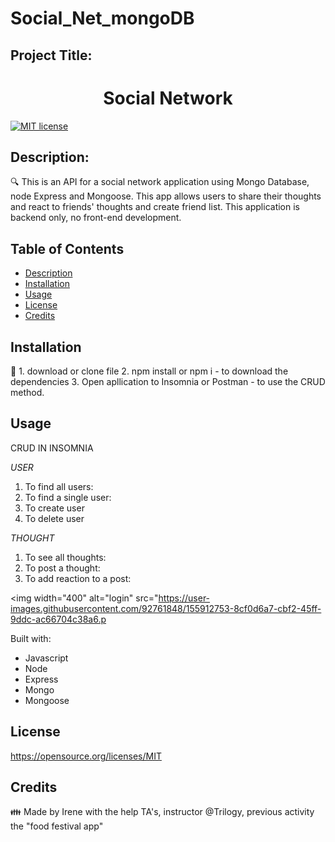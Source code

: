 # Social_Net_mongoDB

## Project Title: 
<h1 align="center">Social Network </h1>


[![MIT license](https://img.shields.io/badge/License-MIT-blue.svg)](https://opensource.org/licenses/MIT)


## Description:

🔍 This is an API for a social network application using Mongo Database, node Express and Mongoose. This app allows users to share their thoughts and react to friends' thoughts and create friend list. 
This application is backend only, no front-end development.


## Table of Contents
- [Description](#description)
- [Installation](#installation)
- [Usage](#usage)
- [License](#license)
- [Credits](#credits)


## Installation
💾 1. download or clone file 
   2. npm install or npm i - to download the dependencies 
   3. Open apllication to Insomnia or Postman - to use the CRUD method. 

## Usage
CRUD IN INSOMNIA

*USER*

1. To find all users: 
2. To find a single user:
3. To create user 
4. To delete user

*THOUGHT*
1. To see all thoughts:  
2. To post a thought:
3. To add reaction to a post:



<img width="400" alt="login" src="https://user-images.githubusercontent.com/92761848/155912753-8cf0d6a7-cbf2-45ff-9ddc-ac66704c38a6.p




Built with:

- Javascript
- Node
- Express
- Mongo
- Mongoose


## License

https://opensource.org/licenses/MIT


## Credits 
👪 Made by Irene with the help TA's, instructor @Trilogy, previous activity the "food festival app" 
